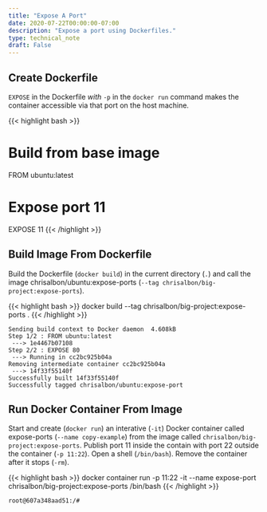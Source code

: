 ```yaml
---
title: "Expose A Port"
date: 2020-07-22T00:00:00-07:00
description: "Expose a port using Dockerfiles."
type: technical_note
draft: False
---
```



## Create Dockerfile

`EXPOSE` in the Dockerfile _with_ `-p` in the `docker run` command makes the container accessible via that port on the host machine.

{{< highlight bash >}}
# Build from base image
FROM ubuntu:latest

# Expose port 11
EXPOSE 11
{{< /highlight >}}

## Build Image From Dockerfile

Build the Dockerfile (`docker build`) in the current directory (`.`) and call the image chrisalbon/ubuntu:expose-ports (`--tag chrisalbon/big-project:expose-ports`).

{{< highlight bash >}}
docker build --tag chrisalbon/big-project:expose-ports .
{{< /highlight >}}
```
Sending build context to Docker daemon  4.608kB
Step 1/2 : FROM ubuntu:latest
 ---> 1e4467b07108
Step 2/2 : EXPOSE 80
 ---> Running in cc2bc925b04a
Removing intermediate container cc2bc925b04a
 ---> 14f33f55140f
Successfully built 14f33f55140f
Successfully tagged chrisalbon/ubuntu:expose-port
```

## Run Docker Container From Image

Start and create (`docker run`) an interative (`-it`) Docker container called expose-ports (`--name copy-example`) from the image called `chrisalbon/big-project:expose-ports`. Publish port 11 inside the contain with port 22 outside the container (`-p 11:22`). Open a shell (`/bin/bash`). Remove the container after it stops (`-rm`).

{{< highlight bash >}}
docker container run -p 11:22 -it  --name expose-port chrisalbon/big-project:expose-ports /bin/bash
{{< /highlight >}}
```
root@607a348aad51:/#
```